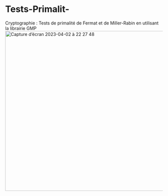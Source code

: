 # Tests-Primalit-
Cryptographie : Tests de primalité de Fermat et de Miller-Rabin en utilisant la librairie GMP
<img width="513" alt="Capture d’écran 2023-04-02 à 22 27 48" src="https://user-images.githubusercontent.com/77997318/229377376-fed6c5d2-24d3-4120-b39f-d8f36ade49b6.png">
